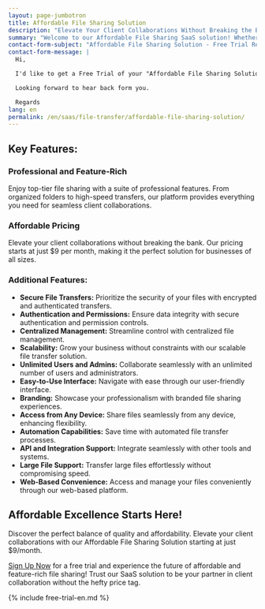 ```yaml
---
layout: page-jumbotron
title: Affordable File Sharing Solution
description: "Elevate Your Client Collaborations Without Breaking the Bank"
summary: "Welcome to our Affordable File Sharing SaaS solution! Whether you're a solo professional or part of a medium-sized organization, our platform is dedicated to making high-quality file sharing accessible to everyone. Experience professional, feature-rich client collaborations, all starting at an unbeatable price of just $9 per month."
contact-form-subject: "Affordable File Sharing Solution - Free Trial Request"
contact-form-message: |
  Hi,

  I'd like to get a Free Trial of your "Affordable File Sharing Solution".

  Looking forward to hear back form you.

  Regards
lang: en
permalink: /en/saas/file-transfer/affordable-file-sharing-solution/
---
```

## Key Features:

### Professional and Feature-Rich
Enjoy top-tier file sharing with a suite of professional features. From organized folders to high-speed transfers, our platform provides everything you need for seamless client collaborations.

### Affordable Pricing
Elevate your client collaborations without breaking the bank. Our pricing starts at just $9 per month, making it the perfect solution for businesses of all sizes.

### Additional Features:

- **Secure File Transfers:** Prioritize the security of your files with encrypted and authenticated transfers.
- **Authentication and Permissions:** Ensure data integrity with secure authentication and permission controls.
- **Centralized Management:** Streamline control with centralized file management.
- **Scalability:** Grow your business without constraints with our scalable file transfer solution.
- **Unlimited Users and Admins:** Collaborate seamlessly with an unlimited number of users and administrators.
- **Easy-to-Use Interface:** Navigate with ease through our user-friendly interface.
- **Branding:** Showcase your professionalism with branded file sharing experiences.
- **Access from Any Device:** Share files seamlessly from any device, enhancing flexibility.
- **Automation Capabilities:** Save time with automated file transfer processes.
- **API and Integration Support:** Integrate seamlessly with other tools and systems.
- **Large File Support:** Transfer large files effortlessly without compromising speed.
- **Web-Based Convenience:** Access and manage your files conveniently through our web-based platform.

## Affordable Excellence Starts Here!

Discover the perfect balance of quality and affordability. Elevate your client collaborations with our Affordable File Sharing Solution starting at just $9/month.

[Sign Up Now](#start-your-free-trial) for a free trial and experience the future of affordable and feature-rich file sharing! Trust our SaaS solution to be your partner in client collaboration without the hefty price tag.

{% include free-trial-en.md %}
